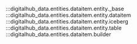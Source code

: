 :::digitalhub_data.entities.dataitem.entity._base
:::digitalhub_data.entities.dataitem.entity.dataitem
:::digitalhub_data.entities.dataitem.entity.iceberg
:::digitalhub_data.entities.dataitem.entity.table
:::digitalhub_data.entities.dataitem.builder
